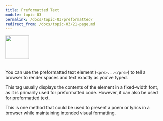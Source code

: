 ```yaml
---
title: Preformatted Text
module: topic-03
permalink: /docs/topic-03/preformatted/
redirect_from: /docs/topic-03/21-page.md
---
```


<img src="./../../../img/arrow-divider.svg" style="width: 75px; border: none; margin: 0px 0 20px 0" />

You can use the preformatted text element (`<pre>...</pre>`) to tell a browser to render spaces and text exactly as you've typed.

This tag usually displays the contents of the element in a fixed-width font, as it is primarily used for preformatted code. However, it can also be used for preformatted text.

This is one method that could be used to present a poem or lyrics in a browser while maintaining intended visual formatting.

<p data-height="600" data-theme-id="30567" data-slug-hash="QQGWGX" data-default-tab="html,result" data-user="Media-Ed-Online" data-embed-version="2" data-pen-title="Topic-02: Paragraph Elements Pt. 4" class="codepen"></p>
<script async src="https://production-assets.codepen.io/assets/embed/ei.js"></script>
